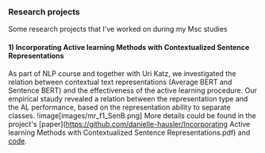 

### Research projects

Some research projects that I've worked on during my Msc studies

#### 1) Incorporating Active learning Methods with Contextualized Sentence Representations

As part of NLP course and together with Uri Katz, we investigated the relation between contextual text representations (Average BERT and Sentence BERT) and the effectiveness of the active learning procedure. Our empirical staudy revealed a relation between the representation type and the AL performance, based on the representation ability to separate classes. 
!image[images/mr_f1_SenB.png]
More details could be found in the project's [paper](https://github.com/danielle-hausler/Incorporating Active learning Methods with Contextualized Sentence Representations.pdf) and [code](https://github.com/daniellehausler/nlp_active_learning).

  
